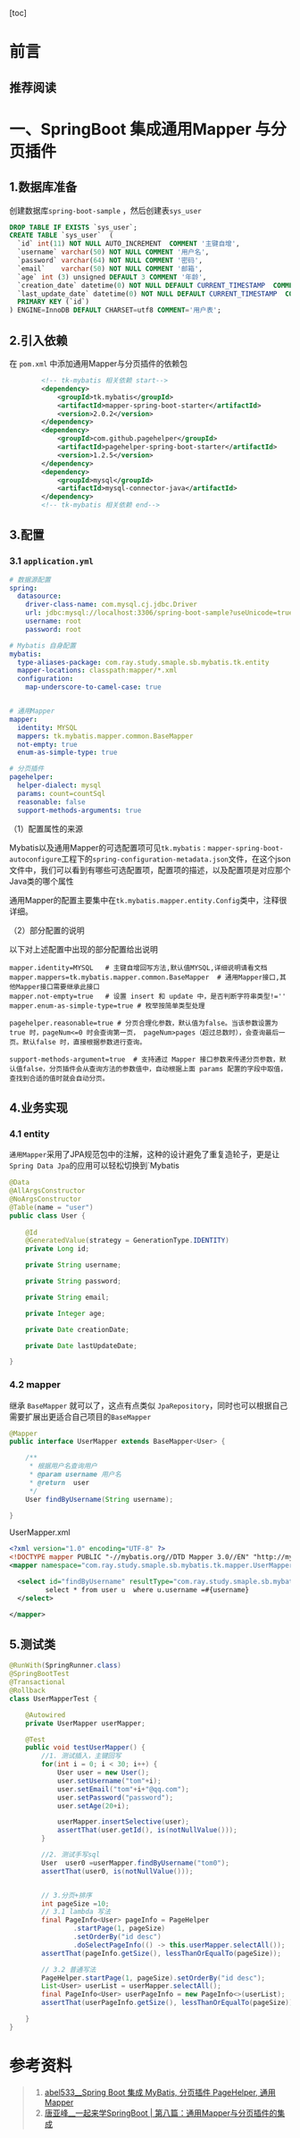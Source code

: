 [toc]









# 前言

## 推荐阅读





# 一、SpringBoot 集成通用Mapper 与分页插件

## 1.数据库准备

创建数据库`spring-boot-sample` ，然后创建表`sys_user`

```sql
DROP TABLE IF EXISTS `sys_user`;
CREATE TABLE `sys_user`  (
  `id` int(11) NOT NULL AUTO_INCREMENT  COMMENT '主键自增',
  `username` varchar(50) NOT NULL COMMENT '用户名',
  `password` varchar(64) NOT NULL COMMENT '密码',
  `email`    varchar(50) NOT NULL COMMENT '邮箱',
  `age` int (3) unsigned DEFAULT 3 COMMENT '年龄',
  `creation_date` datetime(0) NOT NULL DEFAULT CURRENT_TIMESTAMP  COMMENT '创建日期',
  `last_update_date` datetime(0) NOT NULL DEFAULT CURRENT_TIMESTAMP  COMMENT '上次更新日期',
  PRIMARY KEY (`id`)
) ENGINE=InnoDB DEFAULT CHARSET=utf8 COMMENT='用户表';
```



## 2.引入依赖

在 `pom.xml` 中添加通用Mapper与分页插件的依赖包

```xml
        <!-- tk-mybatis 相关依赖 start-->
        <dependency>
            <groupId>tk.mybatis</groupId>
            <artifactId>mapper-spring-boot-starter</artifactId>
            <version>2.0.2</version>
        </dependency>
        <dependency>
            <groupId>com.github.pagehelper</groupId>
            <artifactId>pagehelper-spring-boot-starter</artifactId>
            <version>1.2.5</version>
        </dependency>
        <dependency>
            <groupId>mysql</groupId>
            <artifactId>mysql-connector-java</artifactId>
        </dependency>
        <!-- tk-mybatis 相关依赖 end-->
```



## 3.配置

### 3.1 `application.yml`

```yml
# 数据源配置
spring:
  datasource:
    driver-class-name: com.mysql.cj.jdbc.Driver
    url: jdbc:mysql://localhost:3306/spring-boot-sample?useUnicode=true&characterEncoding=utf8&serverTimezone=GMT%2B8
    username: root
    password: root

# Mybatis 自身配置
mybatis:
  type-aliases-package: com.ray.study.smaple.sb.mybatis.tk.entity
  mapper-locations: classpath:mapper/*.xml
  configuration:
    map-underscore-to-camel-case: true


# 通用Mapper
mapper:
  identity: MYSQL
  mappers: tk.mybatis.mapper.common.BaseMapper
  not-empty: true
  enum-as-simple-type: true

# 分页插件
pagehelper:
  helper-dialect: mysql
  params: count=countSql
  reasonable: false
  support-methods-arguments: true
```





（1）配置属性的来源

Mybatis以及通用Mapper的可选配置项可见`tk.mybatis：mapper-spring-boot-autoconfigure`工程下的`spring-configuration-metadata.json`文件，在这个json文件中，我们可以看到有哪些可选配置项，配置项的描述，以及配置项是对应那个Java类的哪个属性

通用Mapper的配置主要集中在`tk.mybatis.mapper.entity.Config`类中，注释很详细。



（2）部分配置的说明

以下对上述配置中出现的部分配置给出说明

```properties
mapper.identity=MYSQL   # 主键自增回写方法,默认值MYSQL,详细说明请看文档
mapper.mappers=tk.mybatis.mapper.common.BaseMapper  # 通用Mapper接口,其他Mapper接口需要继承此接口
mapper.not-empty=true   # 设置 insert 和 update 中，是否判断字符串类型!=''
mapper.enum-as-simple-type=true # 枚举按简单类型处理

pagehelper.reasonable=true # 分页合理化参数，默认值为false。当该参数设置为 true 时，pageNum<=0 时会查询第一页， pageNum>pages（超过总数时），会查询最后一页。默认false 时，直接根据参数进行查询。

support-methods-argument=true  # 支持通过 Mapper 接口参数来传递分页参数，默认值false，分页插件会从查询方法的参数值中，自动根据上面 params 配置的字段中取值，查找到合适的值时就会自动分页。

```



## 4.业务实现

### 4.1 entity

`通用Mapper`采用了JPA规范包中的注解，这种的设计避免了重复造轮子，更是让`Spring Data Jpa`的应用可以轻松切换到`Mybatis



```java
@Data
@AllArgsConstructor
@NoArgsConstructor
@Table(name = "user")
public class User {
	
	@Id
	@GeneratedValue(strategy = GenerationType.IDENTITY)
	private Long id;

	private String username;

	private String password;

	private String email;

	private Integer age;

	private Date creationDate;

	private Date lastUpdateDate;

}

```



### 4.2 mapper

继承 `BaseMapper` 就可以了，这点有点类似 `JpaRepository`，同时也可以根据自己需要扩展出更适合自己项目的`BaseMapper`

```java
@Mapper
public interface UserMapper extends BaseMapper<User> {

    /**
     * 根据用户名查询用户
     * @param username 用户名
     * @return  user
     */
    User findByUsername(String username);

}
```



UserMapper.xml

```xml
<?xml version="1.0" encoding="UTF-8" ?>
<!DOCTYPE mapper PUBLIC "-//mybatis.org//DTD Mapper 3.0//EN" "http://mybatis.org/dtd/mybatis-3-mapper.dtd" >
<mapper namespace="com.ray.study.smaple.sb.mybatis.tk.mapper.UserMapper">

  <select id="findByUsername" resultType="com.ray.study.smaple.sb.mybatis.tk.entity.User">
         select * from user u  where u.username =#{username}
  </select>

</mapper>
```





## 5.测试类

```java
@RunWith(SpringRunner.class)
@SpringBootTest
@Transactional
@Rollback
class UserMapperTest {

    @Autowired
    private UserMapper userMapper;

    @Test
    public void testUserMapper() {
        //1. 测试插入，主键回写
        for(int i = 0; i < 30; i++) {
            User user = new User();
            user.setUsername("tom"+i);
            user.setEmail("tom"+i+"@qq.com");
            user.setPassword("password");
            user.setAge(20+i);

            userMapper.insertSelective(user);
            assertThat(user.getId(), is(notNullValue()));
        }

        //2. 测试手写sql
        User  user0 =userMapper.findByUsername("tom0");
        assertThat(user0, is(notNullValue()));


        // 3.分页+排序
        int pageSize =10;
        // 3.1 lambda 写法
        final PageInfo<User> pageInfo = PageHelper
                .startPage(1, pageSize)
                .setOrderBy("id desc")
                .doSelectPageInfo(() -> this.userMapper.selectAll());
        assertThat(pageInfo.getSize(), lessThanOrEqualTo(pageSize));

        // 3.2 普通写法
        PageHelper.startPage(1, pageSize).setOrderBy("id desc");
        List<User> userList = userMapper.selectAll();
        final PageInfo<User> userPageInfo = new PageInfo<>(userList);
        assertThat(userPageInfo.getSize(), lessThanOrEqualTo(pageSize));

    }
}
```











# 参考资料

> 1. [abel533__Spring Boot 集成 MyBatis, 分页插件 PageHelper, 通用 Mapper](https://github.com/abel533/MyBatis-Spring-Boot)
> 2. [唐亚峰__一起来学SpringBoot | 第八篇：通用Mapper与分页插件的集成](https://blog.battcn.com/2018/05/10/springboot/v2-orm-mybatis-plugin/)

